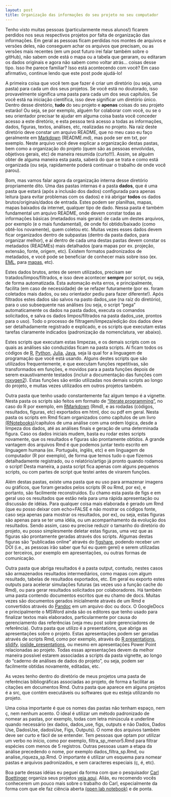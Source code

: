 ```yaml
---
layout: post
title: Organização das informações do seu projeto no seu computador
---
```


Tenho visto muitas pessoas (particularmente meus alunos!) ficarem perdidos nos seus respectivos projetos por falta de organização das informações. Em geral as pessoas ficam perdidas nos montes de arquivos e versões deles, não conseguem achar os arquivos que precisam, ou as versões mais recentes (em um post futuro irei falar também sobre o gitHub), não sabem onde está o mapa ou a tabela que geraram, ou editaram os dados originais e agora não sabem como voltar atrás… coisas desse tipo. Isso lhe parece familiar? Isso está acontecendo com você? Em caso afirmativo, continue lendo que este post pode ajudá-lo!

 

A primeira coisa que você tem que fazer é criar um diretório (ou seja, uma pasta) para cada um dos seus projetos. Se você está no doutorado, isso provavelmente significa uma pasta para cada um dos seus capítulos. Se você está na iniciação científica, isso deve significar um diretório único. Dentro desse diretório, **tudo** do seu projeto e **apenas** coisas do seu projeto estarão! Ou seja, se por exemplo, alguém for colaborar com você, ou se o seu orientador precisar te ajudar em alguma coisa basta você conceder acesso a este diretório, e esta pessoa terá acesso a todas as informações, dados, figuras, textos, análises, etc, realizadas no projeto. Na raíz deste diretório deve constar um arquivo README, que no meu caso eu faço geralmente em [Markdown](https://en.wikipedia.org/wiki/Markdown) (README.md), mas pode ser em txt, por exemplo. Neste arquivo você deve explicar a organização destas pastas, bem como a organização do projeto (quem são as pessoas envolvidas, objetivos gerais, etc) de maneira resumida (curto!!!). Assim, se alguém obter de alguma maneira esta pasta, saberá do que se trata e como está organizada (ou seja, rapidamente poderá continuar o trabalho de onde você parou).

 

Bom, mas vamos falar agora da organização interna desse diretório propriamente dito. Uma das pastas internas é a pasta **dados**, que é uma pasta que estará (após a inclusão dos dados) configurada para apenas leitura (para evitar problemas com os dados) e irá abrigar **todos** os dados brutos/originais/dados de entrada. Estes podem ser planilhas, mapas, mapas baixados da internet, qualquer tipo de dado. Nessa pasta é também fundamental um arquivo README, onde devem constar todas as informações básicas (metadados mais gerais) de cada um destes arquivos, por exemplo (e o mais fundamental), de onde foi obtido/baixado (como obtê-los novamente), quem coletou etc. Muitas vezes esses dados devem ficar organizados dentro de subpastas (dentro da pasta dados, para organizar melhor), e aí dentro de cada uma destas pastas devem constar os metadados (READMEs) mais detalhados (para mapas por ex. projeção, extensão, fonte, origem, etc). Existem formatos padronizados de metadados, e você pode se beneficiar de conhecer mais sobre isso (ex. [EML](https://en.wikipedia.org/wiki/Ecological_Metadata_Language), para [mapas](https://gisgeography.com/gis-metadata/), etc).

 

Estes dados brutos, antes de serem utilizados, precisam ser tratados/limpos/filtrados, e isso deve acontecer **sempre** por script, ou seja, de forma automatizada. Esta automação evita erros, e principalmente, facilita (em caso de necessidade) de se refazer futuramente (por ex. foram coletados mais dados, ou seu orientador pediu para fazer diferente!). Após filtrados estes dados são salvos na pasto dados_use (na raíz do diretório), para o uso subsequente nas análises (ou seja, o script “pega” automaticamente os dados na pasta dados, executa os comandos solicitados, e salva os dados limpos/filtrados na pasta dados_use, prontos para o uso). Todo o processo de filtragem/limpeza/edição dos dados deve ser detalhadamente registrado e explicado, e os scripts que executam estas tarefas claramente indicados (padronização da nomenclatura, ver abaixo). 

 

Estes scripts que executam estas limpezas, e os demais scripts com os quais as análises são conduzidas ficam na pasta scripts. Aí ficam todos os códigos de [R](https://www.r-project.org/), [Python](https://www.python.org/), [Julia](https://julialang.org/), [Java](https://www.java.com/), seja lá qual for a linguagem de programação que você está usando. Alguns destes scripts que são utilizados frequentemente, e que executam funções repetitivas, são transformados em funções, e movidos para a pasta funções depois de serem exaustivamente testados (incluir a documentação das funções com [roxygen2](https://kbroman.org/pkg_primer/pages/docs.html)). Estas funções são então utilizadas nos demais scripts ao longo do projeto, e muitas vezes utilizados em outros projetos também. 

 

Outra pasta que tenho usado constantemente faz algum tempo é a vignette. Nesta pasta os scripts são feitos em formato de [“literate programming”](https://en.wikipedia.org/wiki/Literate_programming), no caso do R por exemplo, em [RMarkdown](https://rmarkdown.rstudio.com/) (Rmd), e as rodadas (códigos, resultados, figuras, etc) exportados em html, doc ou pdf em geral. Nesta pasta os scripts em Rmd ficam organizados como capítulos de um livro [(RNotebooks)](https://bookdown.org/yihui/rmarkdown/notebook.html)/capítulos de uma análise com uma ordem lógica, desde a limpeza dos dados, até as análises finais e geração de uma determinada figura. Caso os dados iniciais mudem, basta eu rodar estes scripts novamente, que os resultados e figuras são prontamente obtidos. A grande vantagem dos arquivos Rmd é que podemos juntar texto escrito em linguagem humana (ex. Português, inglês, etc) e em linguagem de computador (R por exemplo), de forma que temos tudo o que fizemos detalhadamente registrado, ou o relatório/artigo já pronto quando rodamos o script! Desta maneira, a pasta script fica apenas com alguns pequenos scripts, ou com partes de script que testei antes de virarem funções.

 

Além destas pastas, existe uma pasta que eu uso para armazenar imagens ou gráficos, que foram gerados pelos scripts (R ou Rmd, por ex), e portanto, são facilmente reconstruídos. Eu chamo esta pasta de figs e em geral uso os resultados que estão nela para uma rápida apresentação ou discussão de idéias. Para qualquer coisa mais elaborada é gerado um Rmd (que eu posso deixar com echo=FALSE e não mostrar os códigos fonte, caso seja apenas para mostrar os resultados, por ex), ou seja, estas figuras são apenas para se ter uma idéia, ou um acompanhamento da evolução dos resultados. Sendo assim, caso eu precise reduzir o tamanho do diretório do projeto, eu posso simplesmente deletar estas figuras, uma vez que as figuras são prontamente geradas através dos scripts. Algumas destas figuras são “publicadas online” através do [figshare](https://figshare.com/), podendo receber um DOI (i.e., as pessoas irão saber que fui eu quem gerei) e serem utilizadas por terceiros, por exemplo em apresentações, ou outras formas de comunicação.

 

Outra pasta que abriga resultados é a pasta output, contudo, nestes casos são armazenados resultados intermediários, como mapas com algum resultado, tabelas de resultados exportados, etc. Em geral eu exporto estes outputs para acelerar simulações futuras (as vezes uso a função cache do Rmd), ou para gerar resultados solicitados por colaboradores. Há também uma pasta contendo documentos escritos que eu chamo de docs. Muitas vezes são documentos gerados inicialmente através de um Rmd e convertidos através do [Pandoc](https://pandoc.org/) em um arquivo doc ou docx. O GoogleDocs e principalmente o MSWord ainda são os editores que tenho usado para finalizar textos mais elaborados, particularmente por causa do gerenciamento das referências (veja meu post sobre gerenciadores de referência). Outra pasta que utilizo é a presentations, que abriga as apresentações sobre o projeto. Estas apresentações podem ser geradas através de scripts Rmd, como por exemplo, através do [R presentations](https://support.rstudio.com/hc/en-us/articles/200486468-Authoring-R-Presentations), [slidify](https://support.rstudio.com/hc/en-us/articles/200486468-Authoring-R-Presentations), [ioslide_presentations](https://bookdown.org/yihui/rmarkdown/ioslides-presentation.html), ou mesmo em apresentações Power Point relacionadas ao projeto. Todas essas apresentações devem da melhor maneira possível estarem associadas a scripts da pasta vignette, ao longo do “caderno de análises de dados do projeto”, ou seja, podem ser facilmente obtidas novamente, editadas, etc. 

 

As vezes tenho dentro do diretório de meus projetos uma pasta de referências bibliográficas associadas ao projeto, de forma a facilitar as citações em documentos Rmd. Outra pasta que aparece em alguns projetos é a src, que contém executáveis ou softwares que eu esteja utilizando no projeto. 

 

Uma coisa importante é que os nomes das pastas não tenham espaço, nem ç, nem nenhum acento. O ideal é utilizar um método padronizado de nomear as pastas, por exemplo, todas com letra minúscula e underline quando necessário (ex dados, dados_use, figs, outputs e não Dados, Dados Use, DadosUse, dadosUse, Figs, Outputs). O nome dos arquivos também deve ser curto e fácil de se entender. Tem pessoas que optam por utilizar um verbo no início, como por exemplo, filtra_sp_menor5.Rmd para filtrar espécies com menos de 5 registros. Outras pessoas usam a etapa da análise precedendo o nome, por exemplo dados_filtra_sp.Rmd, ou analise_riqueza_sp.Rmd. O importante é utilizar um esquema para nomear pastas e arquivos padronizados, e sem caracteres especiais (ç, é, etc). 

   

Boa parte dessas idéias eu peguei da forma com que o pesquisador [Carl Boettinger](https://www.carlboettiger.info/index.html) organiza seus projetos [veja aqui](https://www.carlboettiger.info/2012/05/06/research-workflow.html). Aliás, eu recomendo vocês conhecerem um pouco mais sobre o trabalho do Carl, especialmente da forma com que ele faz ciência aberta [(open lab notebook)](https://www.carlboettiger.info/lab-notebook) e de ponta.